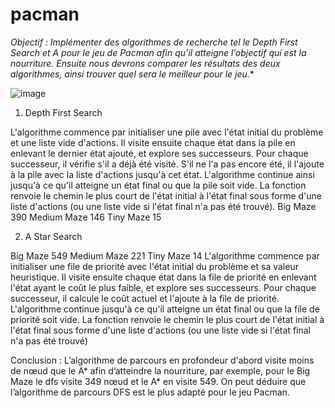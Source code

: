 # pacman

**Objectif : Implémenter des algorithmes de recherche tel le Depth First Search et A* pour le jeu de 
Pacman afin qu’il atteigne l’objectif qui est la nourriture. Ensuite nous devrons comparer les résultats 
des deux algorithmes, ainsi trouver quel sera le meilleur pour le jeu.**


![image](https://github.com/asadhmv/pacman/assets/115191661/2aa0aec3-807d-48da-aab3-b812d6030349)


1. Depth First Search

L'algorithme commence par initialiser une pile avec l'état initial du problème et une liste vide 
d'actions. Il visite ensuite chaque état dans la pile en enlevant le dernier état ajouté, et 
explore ses successeurs. Pour chaque successeur, il vérifie s'il a déjà été visité. S'il ne l'a pas 
encore été, il l'ajoute à la pile avec la liste d'actions jusqu'à cet état. L'algorithme continue 
ainsi jusqu'à ce qu'il atteigne un état final ou que la pile soit vide.
La fonction renvoie le chemin le plus court de l'état initial à l'état final sous forme d'une liste 
d'actions (ou une liste vide si l'état final n'a pas été trouvé).
Big Maze 390
Medium Maze 146
Tiny Maze 15

2. A Star Search

Big Maze 549
Medium Maze 221
Tiny Maze 14
L'algorithme commence par initialiser une file de priorité avec l'état initial du problème et sa 
valeur heuristique. Il visite ensuite chaque état dans la file de priorité en enlevant l'état ayant 
le coût le plus faible, et explore ses successeurs. Pour chaque successeur, il calcule le coût 
actuel et l'ajoute à la file de priorité. L'algorithme continue jusqu'à ce qu'il atteigne un état 
final ou que la file de priorité soit vide.
La fonction renvoie le chemin le plus court de l'état initial à l'état final sous forme d'une liste 
d'actions (ou une liste vide si l'état final n'a pas été trouvé)


Conclusion :
L’algorithme de parcours en profondeur d'abord visite moins de nœud que le A* afin d’atteindre la 
nourriture, par exemple, pour le Big Maze le dfs visite 349 nœud et le A* en visite 549. On peut 
déduire que l’algorithme de parcours DFS est le plus adapté pour le jeu Pacman.

